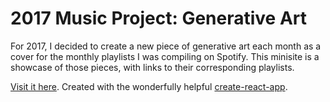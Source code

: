 # 2017 Music Project: Generative Art

For 2017, I decided to create a new piece of generative art each month as a
cover for the monthly playlists I was compiling on Spotify. This minisite is a
showcase of those pieces, with links to their corresponding playlists.

[Visit it here](https://2017-music.daneden.me/). Created with the
wonderfully helpful
[create-react-app](https://github.com/facebook/create-react-app).
